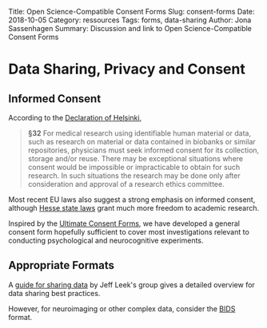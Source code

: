 Title: Open Science-Compatible Consent Forms
Slug: consent-forms
Date: 2018-10-05
Category: ressources
Tags: forms, data-sharing
Author: Jona Sassenhagen
Summary: Discussion and link to Open Science-Compatible Consent Forms

# Data Sharing, Privacy and Consent

## Informed Consent

According to the [Declaration of 
Helsinki](https://www.wma.net/policies-post/wma-declaration-of-helsinki-ethical-principles-for-medical-research-involving-human-subjects/),

>**§32** For medical research using identifiable human material or data, such as
>research on material or data contained in biobanks or similar 
>repositories, physicians must seek informed consent for its collection,
>storage and/or reuse. There may be exceptional situations where consent would 
>be impossible or impracticable to obtain for such research. In such situations
>the research may be done only after consideration and approval of a 
>research ethics committee.

Most recent EU laws also suggest a strong emphasis on informed consent, although [Hesse state 
laws](https://datenschutz.hessen.de/pressemitteilungen/gesetz-zur-anpassung-des-hessischen-datenschutzrechts)
grant much more freedom to academic research.

Inspired by the [Ultimate Consent Forms](https://open-brain-consent.readthedocs.io/en/master/ultimate.html),
we have developed a general consent form hopefully sufficient to cover most investigations relevant to
conducting psychological and neurocognitive experiments.

## Appropriate Formats

A [guide for sharing data](https://github.com/jtleek/datasharing) by Jeff Leek's group
gives a detailed overview for data sharing best practices.

However, for neuroimaging or other complex data, consider the 
[BIDS](http://bids.neuroimaging.io) format.
